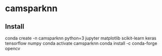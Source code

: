 # camsparknn

## Install
conda create -n camsparknn python=3 jupyter matplotlib scikit-learn keras tensorflow numpy
conda activate camsparknn
conda install -c conda-forge opencv
